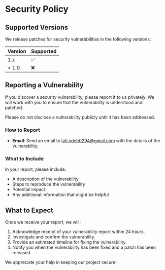 
# Security Policy

## Supported Versions

We release patches for security vulnerabilities in the following versions:

| Version | Supported          |
| ------- | ------------------ |
| 1.x     | :white_check_mark: |
| < 1.0   | :x:                |

## Reporting a Vulnerability

If you discover a security vulnerability, please report it to us privately. We will work with you to ensure that the vulnerability is understood and patched.

Please do not disclose a vulnerability publicly until it has been addressed.

### How to Report

- **Email**: Send an email to [lafi.odeh0294@gmail.com](mailto:lafi.odeh0294@gmail.com) with the details of the vulnerability.

### What to Include

In your report, please include:

- A description of the vulnerability
- Steps to reproduce the vulnerability
- Potential impact
- Any additional information that might be helpful

## What to Expect

Once we receive your report, we will:

1. Acknowledge receipt of your vulnerability report within 24 hours.
2. Investigate and confirm the vulnerability.
3. Provide an estimated timeline for fixing the vulnerability.
4. Notify you when the vulnerability has been fixed and a patch has been released.

We appreciate your help in keeping our project secure!
